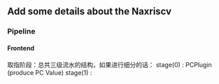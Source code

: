 ## Add some details about the Naxriscv

### Pipeline

#### Frontend
取指阶段：总共三级流水的结构，如果进行细分的话：
stage(0) : PCPlugin (produce PC Value)
stage(1) : 